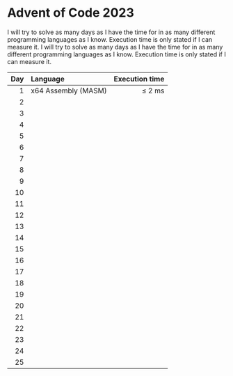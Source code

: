 # Advent of Code 2023

I will try to solve as many days as I have the time for in as many different programming languages as I know. Execution time is only stated if I can measure it.
I will try to solve as many days as I have the time for in as many different programming languages as I know. Execution time is only stated if I can measure it.

| Day | Language            | Execution time
|----:|:--------------------|---------------:
|   1 | x64 Assembly (MASM) | &le; 2 ms
|   2 | |
|   3 | |
|   4 | |
|   5 | |
|   6 | |
|   7 | |
|   8 | |
|   9 | |
|  10 | |
|  11 | |
|  12 | |
|  13 | |
|  14 | |
|  15 | |
|  16 | |
|  17 | |
|  18 | |
|  19 | |
|  20 | |
|  21 | |
|  22 | |
|  23 | |
|  24 | |
|  25 | |
